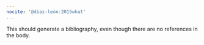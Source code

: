 ```yaml
---
nocite: '@díaz-león:2015what'
...
```


This should generate a bibliography,
even though there are no references in the body.
